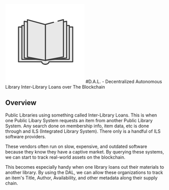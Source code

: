 !['Logo'](Logo.png)
#D.A.L. - Decentralized Autonomous Library
Inter-Library Loans over The Blockchain
## Overview
Public Libraries using something called Inter-Library Loans.  This is when one Public Libary System requests an item from another Public Library System.  Any search done on membership info, item data, etc is done through and ILS (Integrated Library System). There only is a handful of ILS software providers.

These vendors often run on slow, expensive, and outdated software because they know they have a captive market. By querying these systems, we can start to track real-world assets on the blockchain.

This becomes especially handy when one library loans out their materials to another library. By using the DAL, we can allow these organizations to track an item's Title, Author, Availability, and other metadata along their supply chain.

 
